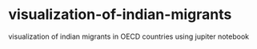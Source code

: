 # visualization-of-indian-migrants
visualization of indian migrants in OECD countries using jupiter notebook
